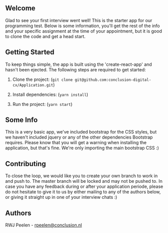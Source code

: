 ## Welcome

Glad to see your first interview went well! This is the starter app for our programming test. Below is some information, you'll get the rest of the info and your specific assignment at the time of your appointment, but it is good to clone the code and get a head start.

## Getting Started

To keep things simple, the app is built using the 'create-react-app' and hasn't been ejected. The following steps are required to get started:

1. Clone the project: (`git clone git@github.com:conclusion-digital-cx/Application.git`)

2. Install dependencies: (`yarn install`)

3) Run the project: (`yarn start`)

## Some Info

This is a very basic app, we've included bootstrap for the CSS styles, but we haven't included jquery or any of the other dependencies Bootstrap requires. Please know that you will get a warning when installing the application, but that's fine. We're only importing the main bootstrap CSS :)

## Contributing

To close the loop, we would like you to create your own branch to work in and push to. The master branch will be locked and may not be pushed to. In case you have any feedback during or after your application periode, please do not hesitate to give it to us by either mailing to any of the authors below, or giving it straight up in one of your interview chats :)

## Authors

RWJ Peelen - rpeelen@conclusion.nl
